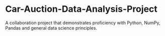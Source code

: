 # Car-Auction-Data-Analysis-Project
A collaboration project that demonstrates proficiency with Python, NumPy, Pandas and general data science principles.
